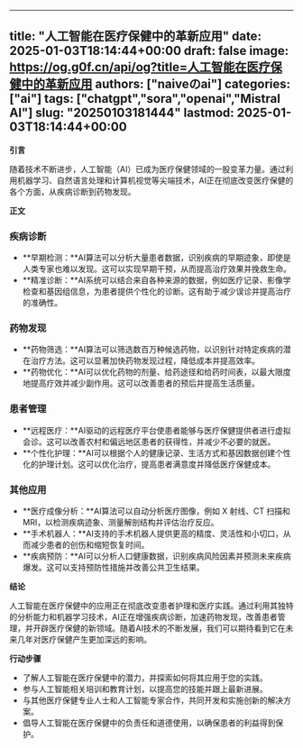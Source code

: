 
---
title: "人工智能在医疗保健中的革新应用"
date: 2025-01-03T18:14:44+00:00
draft: false
image: https://og.g0f.cn/api/og?title=人工智能在医疗保健中的革新应用
authors: ["naiveのai"]
categories: ["ai"]
tags: ["chatgpt","sora","openai","Mistral AI"]
slug: "20250103181444"
lastmod: 2025-01-03T18:14:44+00:00
---
**引言**

随着技术不断进步，人工智能（AI）已成为医疗保健领域的一股变革力量。通过利用机器学习、自然语言处理和计算机视觉等尖端技术，AI正在彻底改变医疗保健的各个方面，从疾病诊断到药物发现。

**正文**

### 疾病诊断

* **早期检测：**AI算法可以分析大量患者数据，识别疾病的早期迹象，即使是人类专家也难以发现。这可以实现早期干预，从而提高治疗效果并挽救生命。
* **精准诊断：**AI系统可以结合来自各种来源的数据，例如医疗记录、影像学检查和基因组信息，为患者提供个性化的诊断。这有助于减少误诊并提高治疗的准确性。

### 药物发现

* **药物筛选：**AI算法可以筛选数百万种候选药物，以识别针对特定疾病的潜在治疗方法。这可以显著加快药物发现过程，降低成本并提高效率。
* **药物优化：**AI可以优化药物的剂量、给药途径和给药时间表，以最大限度地提高疗效并减少副作用。这可以改善患者的预后并提高生活质量。

### 患者管理

* **远程医疗：**AI驱动的远程医疗平台使患者能够与医疗保健提供者进行虚拟会诊。这可以改善农村和偏远地区患者的获得性，并减少不必要的就医。
* **个性化护理：**AI可以根据个人的健康记录、生活方式和基因数据创建个性化的护理计划。这可以优化治疗，提高患者满意度并降低医疗保健成本。

### 其他应用

* **医疗成像分析：**AI算法可以自动分析医疗图像，例如 X 射线、CT 扫描和 MRI，以检测疾病迹象、测量解剖结构并评估治疗反应。
* **手术机器人：**AI支持的手术机器人提供更高的精度、灵活性和小切口，从而减少患者的创伤和缩短恢复时间。
* **疾病预防：**AI可以分析人口健康数据，识别疾病风险因素并预测未来疾病爆发。这可以支持预防性措施并改善公共卫生结果。

**结论**

人工智能在医疗保健中的应用正在彻底改变患者护理和医疗实践。通过利用其独特的分析能力和机器学习技术，AI正在增强疾病诊断，加速药物发现，改善患者管理，并开辟医疗保健的新领域。随着AI技术的不断发展，我们可以期待看到它在未来几年对医疗保健产生更加深远的影响。

**行动步骤**

* 了解人工智能在医疗保健中的潜力，并探索如何将其应用于您的实践。
* 参与人工智能相关培训和教育计划，以提高您的技能并跟上最新进展。
* 与其他医疗保健专业人士和人工智能专家合作，共同开发和实施创新的解决方案。
* 倡导人工智能在医疗保健中的负责任和道德使用，以确保患者的利益得到保护。